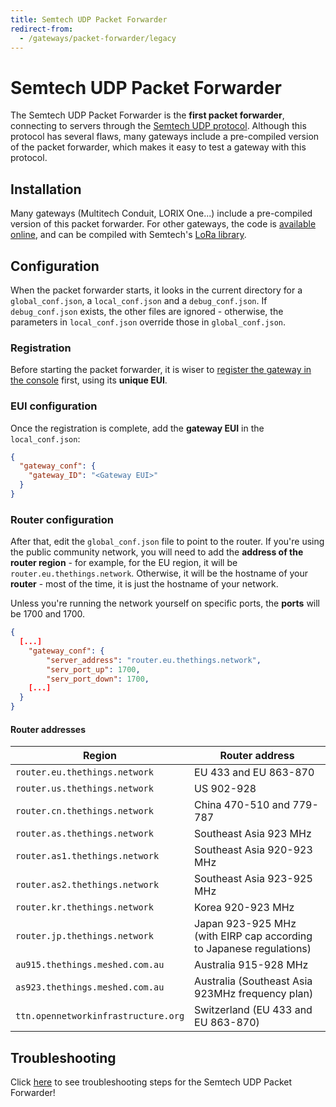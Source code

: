 ```yaml
---
title: Semtech UDP Packet Forwarder
redirect-from:
  - /gateways/packet-forwarder/legacy
---
```


# Semtech UDP Packet Forwarder

The Semtech UDP Packet Forwarder is the **first packet forwarder**, connecting to servers through the [Semtech UDP protocol](../start/connection.md#semtech-udp-protocol). Although this protocol has several flaws, many gateways include a pre-compiled version of the packet forwarder, which makes it easy to test a gateway with this protocol.

## Installation

Many gateways (Multitech Conduit, LORIX One...) include a pre-compiled version of this packet forwarder. For other gateways, the code is [available online](https://github.com/Lora-net/packet_forwarder), and can be compiled with Semtech's [LoRa library](https://github.com/Lora-net/lora_gateway).

## Configuration

When the packet forwarder starts, it looks in the current directory for a `global_conf.json`, a `local_conf.json` and a `debug_conf.json`. If `debug_conf.json` exists, the other files are ignored - otherwise, the parameters in `local_conf.json` override those in `global_conf.json`.

### Registration

Before starting the packet forwarder, it is wiser to [register the gateway in the console](../registration.md#via-udp-packet-forwarder) first, using its **unique EUI**.

### EUI configuration

Once the registration is complete, add the **gateway EUI** in the `local_conf.json`:

```json
{
  "gateway_conf": {
    "gateway_ID": "<Gateway EUI>"
  }
}
```

### Router configuration

After that, edit the `global_conf.json` file to point to the router. If you're using the public community network, you will need to add the **address of the router region** - for example, for the EU region, it will be `router.eu.thethings.network`. Otherwise, it will be the hostname of your **router** - most of the time, it is just the hostname of your network.

Unless you're running the network yourself on specific ports, the **ports** will be 1700 and 1700.

```json
{
  [...]
	"gateway_conf": {
		"server_address": "router.eu.thethings.network",
		"serv_port_up": 1700,
		"serv_port_down": 1700,
    [...]
  }
}
```

#### Router addresses

| Region                              | Router address                                   |
| ----------------------------------- | ------------------------------------------------ |
| `router.eu.thethings.network`       | EU 433 and EU 863-870                            |
| `router.us.thethings.network`       | US 902-928                                       |
| `router.cn.thethings.network`       | China 470-510 and 779-787                        |
| `router.as.thethings.network`       | Southeast Asia 923 MHz                           |
| `router.as1.thethings.network`      | Southeast Asia 920-923 MHz                       |
| `router.as2.thethings.network`      | Southeast Asia 923-925 MHz                       |
| `router.kr.thethings.network`       | Korea 920-923 MHz                                |
| `router.jp.thethings.network`       | Japan 923-925 MHz (with EIRP cap according to Japanese regulations)|
| `au915.thethings.meshed.com.au`     | Australia 915-928 MHz                            |
| `as923.thethings.meshed.com.au`     | Australia (Southeast Asia 923MHz frequency plan) |
| `ttn.opennetworkinfrastructure.org` | Switzerland (EU 433 and EU 863-870)              |

## Troubleshooting

Click [here](../troubleshooting/semtech-udp.md) to see troubleshooting steps for the Semtech UDP Packet Forwarder!

